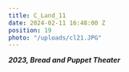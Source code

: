 ```yaml
---
title: C_Land_11
date: 2024-02-11 16:48:00 Z
position: 19
photo: "/uploads/cl21.JPG"
---
```


***2023, Bread and Puppet Theater***